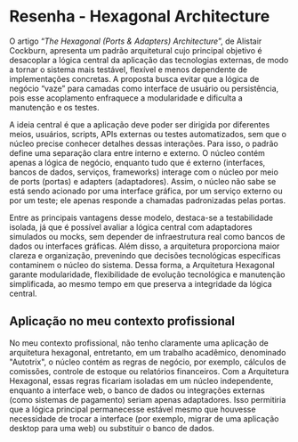 # Resenha - Hexagonal Architecture

O artigo “_The Hexagonal (Ports & Adapters) Architecture_”, de Alistair Cockburn, apresenta um padrão arquitetural cujo principal objetivo é desacoplar a lógica central da aplicação das tecnologias externas, de modo a tornar o sistema mais testável, flexível e menos dependente de implementações concretas. A proposta busca evitar que a lógica de negócio “vaze” para camadas como interface de usuário ou persistência, pois esse acoplamento enfraquece a modularidade e dificulta a manutenção e os testes.

A ideia central é que a aplicação deve poder ser dirigida por diferentes meios, usuários, scripts, APIs externas ou testes automatizados, sem que o núcleo precise conhecer detalhes dessas interações. Para isso, o padrão define uma separação clara entre interno e externo. O núcleo contém apenas a lógica de negócio, enquanto tudo que é externo (interfaces, bancos de dados, serviços, frameworks) interage com o núcleo por meio de ports (portas) e adapters (adaptadores). Assim, o núcleo não sabe se está sendo acionado por uma interface gráfica, por um serviço externo ou por um teste; ele apenas responde a chamadas padronizadas pelas portas.

Entre as principais vantagens desse modelo, destaca-se a testabilidade isolada, já que é possível avaliar a lógica central com adaptadores simulados ou mocks, sem depender de infraestrutura real como bancos de dados ou interfaces gráficas. Além disso, a arquitetura proporciona maior clareza e organização, prevenindo que decisões tecnológicas específicas contaminem o núcleo do sistema. Dessa forma, a Arquitetura Hexagonal garante modularidade, flexibilidade de evolução tecnológica e manutenção simplificada, ao mesmo tempo em que preserva a integridade da lógica central.

## Aplicação no meu contexto profissional

No meu contexto profissional, não tenho claramente uma aplicação de arquitetura hexagonal, entretanto, em um trabalho acadêmico, denominado "Autotrix", o núcleo contém as regras de negócio, por exemplo, cálculos de comissões, controle de estoque ou relatórios financeiros. Com a Arquitetura Hexagonal, essas regras ficariam isoladas em um núcleo independente, enquanto a interface web, o banco de dados ou integrações externas (como sistemas de pagamento) seriam apenas adaptadores. Isso permitiria que a lógica principal permanecesse estável mesmo que houvesse necessidade de trocar a interface (por exemplo, migrar de uma aplicação desktop para uma web) ou substituir o banco de dados.
